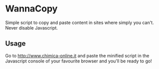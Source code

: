 # WannaCopy

Simple script to copy and paste content in sites where simply you can't. Never disable Javascript.

## Usage

Go to http://www.chimica-online.it and paste the minified script in the Javascript console of your favourite browser and you'll be ready to go!
